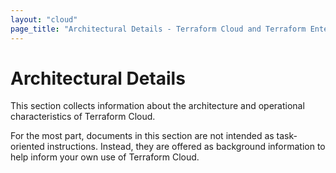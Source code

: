```yaml
---
layout: "cloud"
page_title: "Architectural Details - Terraform Cloud and Terraform Enterprise"
---
```


# Architectural Details

This section collects information about the architecture and operational characteristics of Terraform Cloud.

For the most part, documents in this section are not intended as task-oriented instructions. Instead, they are offered as background information to help inform your own use of Terraform Cloud.
